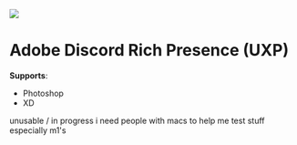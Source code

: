 ![](demo/demo.gif)
# Adobe Discord Rich Presence (UXP)

**Supports**:
- Photoshop
- XD

unusable / in progress
i need people with macs to help me test stuff especially m1's

